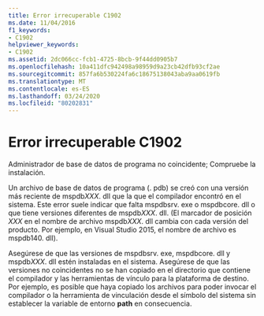 ```yaml
---
title: Error irrecuperable C1902
ms.date: 11/04/2016
f1_keywords:
- C1902
helpviewer_keywords:
- C1902
ms.assetid: 2dc066cc-fcb1-4725-8bcb-9f44dd0905b7
ms.openlocfilehash: 10a411dfc942498a98959d9a23cb42dfb93cf2ae
ms.sourcegitcommit: 857fa6b530224fa6c18675138043aba9aa0619fb
ms.translationtype: MT
ms.contentlocale: es-ES
ms.lasthandoff: 03/24/2020
ms.locfileid: "80202831"
---
```

# <a name="fatal-error-c1902"></a>Error irrecuperable C1902

Administrador de base de datos de programa no coincidente; Compruebe la instalación.

Un archivo de base de datos de programa (. pdb) se creó con una versión más reciente de mspdb*XXX*. dll que la que el compilador encontró en el sistema. Este error suele indicar que falta mspdbsrv. exe o mspdbcore. dll o que tiene versiones diferentes de mspdb*XXX*. dll. (El marcador de posición *XXX* en el nombre de archivo mspdb*XXX*. dll cambia con cada versión del producto. Por ejemplo, en Visual Studio 2015, el nombre de archivo es mspdb140. dll).

Asegúrese de que las versiones de mspdbsrv. exe, mspdbcore. dll y mspdb*XXX*. dll estén instaladas en el sistema. Asegúrese de que las versiones no coincidentes no se han copiado en el directorio que contiene el compilador y las herramientas de vínculo para la plataforma de destino. Por ejemplo, es posible que haya copiado los archivos para poder invocar el compilador o la herramienta de vinculación desde el símbolo del sistema sin establecer la variable de entorno **path** en consecuencia.
